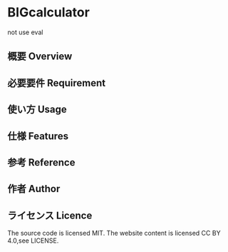 # BIGcalculator

not use eval

## 概要 Overview

## 必要要件 Requirement

## 使い方 Usage

## 仕様 Features

## 参考 Reference

## 作者 Author

## ライセンス Licence

The source code is licensed MIT. The website content is licensed CC BY 4.0,see LICENSE.
